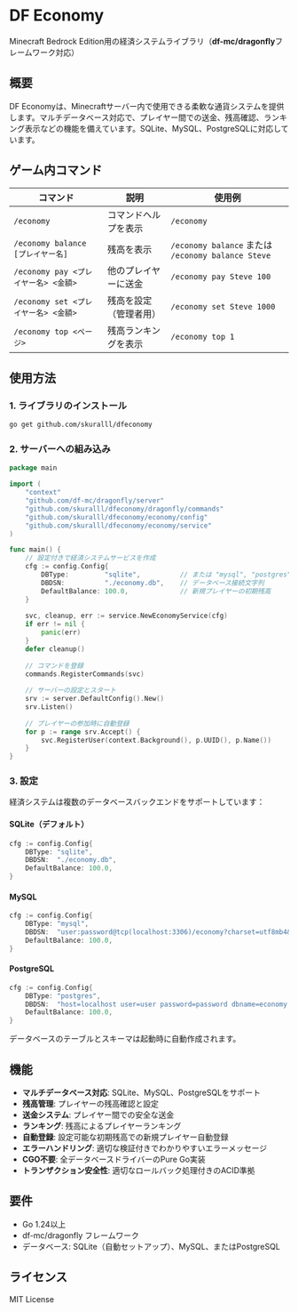 # DF Economy

Minecraft Bedrock Edition用の経済システムライブラリ（**df-mc/dragonfly**フレームワーク対応）

## 概要

DF Economyは、Minecraftサーバー内で使用できる柔軟な通貨システムを提供します。マルチデータベース対応で、プレイヤー間での送金、残高確認、ランキング表示などの機能を備えています。SQLite、MySQL、PostgreSQLに対応しています。

## ゲーム内コマンド

| コマンド | 説明 | 使用例 |
| --- | --- | --- |
| `/economy` | コマンドヘルプを表示 | `/economy` |
| `/economy balance [プレイヤー名]` | 残高を表示 | `/economy balance` または `/economy balance Steve` |
| `/economy pay <プレイヤー名> <金額>` | 他のプレイヤーに送金 | `/economy pay Steve 100` |
| `/economy set <プレイヤー名> <金額>` | 残高を設定（管理者用） | `/economy set Steve 1000` |
| `/economy top <ページ>` | 残高ランキングを表示 | `/economy top 1` |

## 使用方法

### 1. ライブラリのインストール

```bash
go get github.com/skuralll/dfeconomy
```

### 2. サーバーへの組み込み

```go
package main

import (
    "context"
    "github.com/df-mc/dragonfly/server"
    "github.com/skuralll/dfeconomy/dragonfly/commands"
    "github.com/skuralll/dfeconomy/economy/config"
    "github.com/skuralll/dfeconomy/economy/service"
)

func main() {
    // 設定付きで経済システムサービスを作成
    cfg := config.Config{
        DBType:         "sqlite",          // または "mysql", "postgres"
        DBDSN:          "./economy.db",    // データベース接続文字列
        DefaultBalance: 100.0,             // 新規プレイヤーの初期残高
    }
    
    svc, cleanup, err := service.NewEconomyService(cfg)
    if err != nil {
        panic(err)
    }
    defer cleanup()
    
    // コマンドを登録
    commands.RegisterCommands(svc)
    
    // サーバーの設定とスタート
    srv := server.DefaultConfig().New()
    srv.Listen()
    
    // プレイヤーの参加時に自動登録
    for p := range srv.Accept() {
        svc.RegisterUser(context.Background(), p.UUID(), p.Name())
    }
}
```

### 3. 設定

経済システムは複数のデータベースバックエンドをサポートしています：

#### SQLite（デフォルト）
```go
cfg := config.Config{
    DBType: "sqlite",
    DBDSN:  "./economy.db",
    DefaultBalance: 100.0,
}
```

#### MySQL
```go
cfg := config.Config{
    DBType: "mysql",
    DBDSN:  "user:password@tcp(localhost:3306)/economy?charset=utf8mb4&parseTime=True&loc=Local",
    DefaultBalance: 100.0,
}
```

#### PostgreSQL
```go
cfg := config.Config{
    DBType: "postgres",
    DBDSN:  "host=localhost user=user password=password dbname=economy port=5432 sslmode=disable",
    DefaultBalance: 100.0,
}
```

データベースのテーブルとスキーマは起動時に自動作成されます。

## 機能

- **マルチデータベース対応**: SQLite、MySQL、PostgreSQLをサポート
- **残高管理**: プレイヤーの残高確認と設定
- **送金システム**: プレイヤー間での安全な送金
- **ランキング**: 残高によるプレイヤーランキング
- **自動登録**: 設定可能な初期残高での新規プレイヤー自動登録
- **エラーハンドリング**: 適切な検証付きでわかりやすいエラーメッセージ
- **CGO不要**: 全データベースドライバーのPure Go実装
- **トランザクション安全性**: 適切なロールバック処理付きのACID準拠

## 要件

- Go 1.24以上
- df-mc/dragonfly フレームワーク
- データベース: SQLite（自動セットアップ）、MySQL、またはPostgreSQL

## ライセンス

MIT License